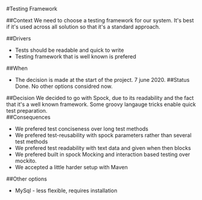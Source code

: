#Testing Framework

##Context
We need to choose a testing framework for our system. It's best if it's used across all solution so that it's a standard approach.

##Drivers 
* Tests should be readable and quick to write
* Testing framework that is well known is prefered

##When
* The decision is made at the start of the project. 7 june 2020. 
##Status
Done. No other options considred now.

##Decision
We decided to go with Spock, due to its readability and the fact that it's a well known framework. Some groovy langauge tricks enable quick test preparation.  
##Consequences
* We prefered test conciseness over long test methods
* We prefered test-reusability with spock parameters rather than several test methods
* We prefered test readability with text data and given when then blocks
* We prefered built in spock Mocking and interaction based testing over mockito.
* We accepted a little harder setup with Maven

##Other options
* MySql - less flexible, requires installation